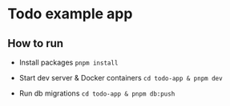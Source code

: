 # Todo example app

## How to run

- Install packages
`pnpm install`

- Start dev server & Docker containers
`cd todo-app & pnpm dev`

- Run db migrations
`cd todo-app & pnpm db:push`
